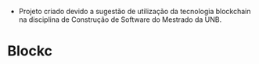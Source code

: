 * Projeto criado devido a sugestão de utilização da tecnologia blockchain na disciplina de Construção de Software do Mestrado da UNB.

# Blockc